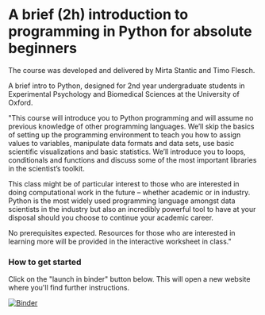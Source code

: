 # A brief (2h) introduction to programming in Python for absolute beginners
The course was developed and delivered by Mirta Stantic and Timo Flesch.    

A brief intro to Python, designed for 2nd year undergraduate students in Experimental Psychology and Biomedical Sciences at the University of Oxford.

"This course will introduce you to Python programming and will assume no previous knowledge of other programming languages. We’ll skip the basics of setting up the programming environment to teach you how to assign values to variables, manipulate data formats and data sets, use basic scientific visualizations and basic statistics. We’ll introduce you to loops, conditionals and functions and discuss some of the most important libraries in the scientist’s toolkit.  

This class might be of particular interest to those who are interested in doing computational work in the future – whether academic or in industry. Python is the most widely used programming language amongst data scientists in the industry but also an incredibly powerful tool to have at your disposal should you choose to continue your academic career.  

No prerequisites expected. Resources for those who are interested in learning more will be provided in the interactive worksheet in class."


### How to get started
Click on the "launch in binder" button below. This will open a new website where you'll find further instructions.  

[![Binder](https://mybinder.org/badge_logo.svg)](https://mybinder.org/v2/gh/TimoFlesch/intro2python/master)

<!-- [![Colab](https://colab.research.google.com/assets/colab-badge.svg)](https://colab.research.google.com/github/TimoFlesch/intro2python/blob/master/intro_to_python_students.ipynb) -->
